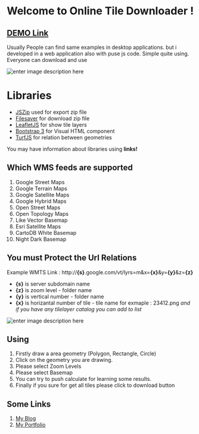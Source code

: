 # Welcome to Online Tile Downloader !
## [DEMO Link](http://alikilic.org/tiledownloader/)
Usually People can find same examples in desktop applications. but i developed in a web application also with puse js code. Simple quite using. Everyone can download and use

![enter image description here](http://alikilic.org/tiledownloader/img/tiledownload.png)

# Libraries
 - [JSZip](https://stuk.github.io/jszip/) used for export zip file
 - [Filesaver](https://github.com/eligrey/FileSaver.js/) for download zip file
 - [LeafletJS](https://github.com/Leaflet/Leaflet) for show tile layers
 - [Bootstrap 3](https://getbootstrap.com/docs/3.3/components/) for Visual HTML component
 - [TurfJS](https://github.com/Turfjs/turf) for relation between geometries

You may have information about libraries using  **links!**

## Which WMS feeds are supported

 1. Google Street Maps
 2. Google Terrain Maps
 3. Google Satellite Maps
 4. Google Hybrid Maps
 5. Open Street Maps
 6. Open Topology Maps
 7. Like Vector Basemap
 8. Esri Satellite Maps
 9. CartoDB White Basemap
 10. Night Dark Basemap 



## You must Protect the Url Relations

Example WMTS Link : http://**{s}**.google.com/vt/lyrs=m&x=**{x}**&y=**{y}**&z=**{z}**

 - **{s}** is server subdomain name
 - **{z}** is zoom level - folder name
 - **{y}** is vertical number - folder name
 - **{x}** is horizantal number of tile - tile name for exmaple : 23412.png
*and if you have any tilelayer catalog you can add to list*

![enter image description here](http://alikilic.org/tiledownloader/img/tiledown2.png)

## Using

 1. Firstly draw a area geometry (Polygon, Rectangle, Circle)
 2. Click on the geometry you are drawing. 
 3. Please select Zoom Levels 
 4. Please select Basemap
 5. You can try to push calculate for learning some results. 
 6. Finally if you sure for get all tiles please click to download button
## Some Links
 1. [My Blog](http://www.admin.alikilic.org/)
 2. [My Portfolio](http://www.portfolio.alikilic.org)